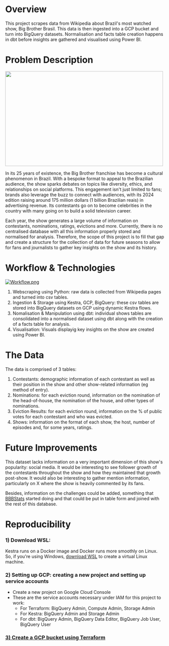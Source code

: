 # Overview

This project scrapes data from Wikipedia about Brazil's most watched show, Big Brother Brasil. This data is then ingested into a GCP bucket and turn into BigQuery datasets. Normalisation and facts table creation happens in dbt before insights are gathered and visualised using Power BI.

# Problem Description

<img src="https://variety.com/wp-content/uploads/2021/03/big-brother-brasil.jpg?w=1000&h=563&crop=1" width="500" height="300"/>

In its 25 years of existence, the Big Brother franchise has become a cultural phenomenon in Brazil. With a bespoke format to appeal to the Brazilian audience, the show sparks debates on topics like diversity, ethics, and relationships on social platforms. This engagement isn't just limited to fans; brands also leverage the buzz to connect with audiences, with its 2024 edition raising around 175 million dollars (1 billion Brazilian reais) in advertising revenue. Its contestants go on to become celebrities in the country with many going on to build a solid television career.

Each year, the show generates a large volume of information on contestants, nominations, ratings, evictions and more. Currently, there is no centralised database with all this information properly stored and normalised for analysis. Therefore, the scope of this project is to fill that gap and create a structure for the collection of data for future seasons to allow for fans and journalists to gather key insights on the show and its history.

# Workflow & Technologies

[![Workflow.png](https://i.postimg.cc/yY4Sc245/Workflow.png)](https://postimg.cc/5jg0M7tq)

1) Webscraping using Python: raw data is collected from Wikipedia pages and turned into csv tables.
2) Ingestion & Storage using Kestra, GCP, BigQuery: these csv tables are stored into BigQuery datasets on GCP using dynamic Kestra flows.
3) Nomalisation & Manipulation using dbt: individual shows tables are consolidated into a normalised dataset using dbt along with the creation of a facts table for analysis.
4) Visualisation: Visuals displayig key insights on the show are created using Power BI.

# The Data

The data is comprised of 3 tables:
1) Contestants: demographic information of each contestant as well as their position in the show and other show-related information (eg method of entry).
2) Nominations: for each eviction round, information on the nomination of the head-of-house, the nomination of the house, and other types of nominations.
3) Eviction Results: for each eviction round, information on the % of public votes for each contestant and who was evicted.
4) Shows: information on the format of each show, the host, number of episodes and, for some years, ratings.

# Future Improvements

This dataset lacks information on a very important dimension of this show's popularity: social media. It would be interesting to see follower growth of the contestants throughout the show and how they maintained that growth post-show. It would also be interesting to gather mention information, particularly on X where the show is heavily commented by its fans.

Besides, information on the challenges could be added, something that [BBBStats](https://drive.google.com/drive/u/0/folders/1O9LwFF4oR-n3SNd1vY_v-7n8QhDeprRv) started doing and that could be put in table form and joined with the rest of this database.

# Reproducibility

### 1) Download WSL:
Kestra runs on a Docker image and Docker runs more smoothly on Linux. So, if you're using Windows, [download WSL](https://learn.microsoft.com/en-us/windows/wsl/install) to create a virtual Linux machine.

### 2) Setting up GCP: creating a new project and setting up service accounts
- Create a new project on Google Cloud Console
- These are the service accounts necessary under IAM for this project to work:
  - For Terraform: BigQuery Admin, Compute Admin, Storage Admin
  - For Kestra: BigQuery Admin and Storage Admin
  - For dbt: BigQuery Admin, BigQuery Data Editor, BigQuery Job User, BigQuery User
 
### [3) Create a GCP bucket using Terraform](1_terraform/)




